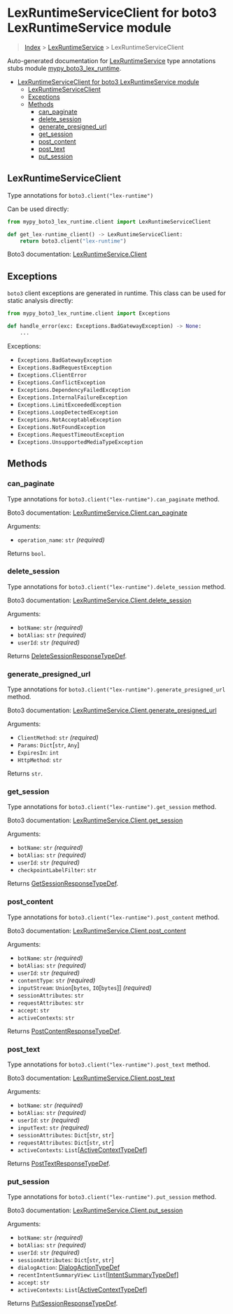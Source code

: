 # LexRuntimeServiceClient for boto3 LexRuntimeService module

> [Index](..) > [LexRuntimeService](.) > LexRuntimeServiceClient

Auto-generated documentation for
[LexRuntimeService](https://boto3.amazonaws.com/v1/documentation/api/1.17.74/reference/services/lex-runtime.html#LexRuntimeService)
type annotations stubs module
[mypy_boto3_lex_runtime](https://pypi.org/project/mypy-boto3-lex-runtime/).

- [LexRuntimeServiceClient for boto3 LexRuntimeService module](#lexruntimeserviceclient-for-boto3-lexruntimeservice-module)
  - [LexRuntimeServiceClient](#lexruntimeserviceclient)
  - [Exceptions](#exceptions)
  - [Methods](#methods)
    - [can_paginate](#can_paginate)
    - [delete_session](#delete_session)
    - [generate_presigned_url](#generate_presigned_url)
    - [get_session](#get_session)
    - [post_content](#post_content)
    - [post_text](#post_text)
    - [put_session](#put_session)

## LexRuntimeServiceClient

Type annotations for `boto3.client("lex-runtime")`

Can be used directly:

```python
from mypy_boto3_lex_runtime.client import LexRuntimeServiceClient

def get_lex-runtime_client() -> LexRuntimeServiceClient:
    return boto3.client("lex-runtime")
```

Boto3 documentation:
[LexRuntimeService.Client](https://boto3.amazonaws.com/v1/documentation/api/1.17.74/reference/services/lex-runtime.html#LexRuntimeService.Client)

## Exceptions

`boto3` client exceptions are generated in runtime. This class can be used for
static analysis directly:

```python
from mypy_boto3_lex_runtime.client import Exceptions

def handle_error(exc: Exceptions.BadGatewayException) -> None:
    ...
```

Exceptions:

- `Exceptions.BadGatewayException`
- `Exceptions.BadRequestException`
- `Exceptions.ClientError`
- `Exceptions.ConflictException`
- `Exceptions.DependencyFailedException`
- `Exceptions.InternalFailureException`
- `Exceptions.LimitExceededException`
- `Exceptions.LoopDetectedException`
- `Exceptions.NotAcceptableException`
- `Exceptions.NotFoundException`
- `Exceptions.RequestTimeoutException`
- `Exceptions.UnsupportedMediaTypeException`

## Methods

### can_paginate

Type annotations for `boto3.client("lex-runtime").can_paginate` method.

Boto3 documentation:
[LexRuntimeService.Client.can_paginate](https://boto3.amazonaws.com/v1/documentation/api/1.17.74/reference/services/lex-runtime.html#LexRuntimeService.Client.can_paginate)

Arguments:

- `operation_name`: `str` *(required)*

Returns `bool`.

### delete_session

Type annotations for `boto3.client("lex-runtime").delete_session` method.

Boto3 documentation:
[LexRuntimeService.Client.delete_session](https://boto3.amazonaws.com/v1/documentation/api/1.17.74/reference/services/lex-runtime.html#LexRuntimeService.Client.delete_session)

Arguments:

- `botName`: `str` *(required)*
- `botAlias`: `str` *(required)*
- `userId`: `str` *(required)*

Returns
[DeleteSessionResponseTypeDef](./type_defs.md#deletesessionresponsetypedef).

### generate_presigned_url

Type annotations for `boto3.client("lex-runtime").generate_presigned_url`
method.

Boto3 documentation:
[LexRuntimeService.Client.generate_presigned_url](https://boto3.amazonaws.com/v1/documentation/api/1.17.74/reference/services/lex-runtime.html#LexRuntimeService.Client.generate_presigned_url)

Arguments:

- `ClientMethod`: `str` *(required)*
- `Params`: `Dict`\[`str`, `Any`\]
- `ExpiresIn`: `int`
- `HttpMethod`: `str`

Returns `str`.

### get_session

Type annotations for `boto3.client("lex-runtime").get_session` method.

Boto3 documentation:
[LexRuntimeService.Client.get_session](https://boto3.amazonaws.com/v1/documentation/api/1.17.74/reference/services/lex-runtime.html#LexRuntimeService.Client.get_session)

Arguments:

- `botName`: `str` *(required)*
- `botAlias`: `str` *(required)*
- `userId`: `str` *(required)*
- `checkpointLabelFilter`: `str`

Returns [GetSessionResponseTypeDef](./type_defs.md#getsessionresponsetypedef).

### post_content

Type annotations for `boto3.client("lex-runtime").post_content` method.

Boto3 documentation:
[LexRuntimeService.Client.post_content](https://boto3.amazonaws.com/v1/documentation/api/1.17.74/reference/services/lex-runtime.html#LexRuntimeService.Client.post_content)

Arguments:

- `botName`: `str` *(required)*
- `botAlias`: `str` *(required)*
- `userId`: `str` *(required)*
- `contentType`: `str` *(required)*
- `inputStream`: `Union`\[`bytes`, `IO`\[`bytes`\]\] *(required)*
- `sessionAttributes`: `str`
- `requestAttributes`: `str`
- `accept`: `str`
- `activeContexts`: `str`

Returns
[PostContentResponseTypeDef](./type_defs.md#postcontentresponsetypedef).

### post_text

Type annotations for `boto3.client("lex-runtime").post_text` method.

Boto3 documentation:
[LexRuntimeService.Client.post_text](https://boto3.amazonaws.com/v1/documentation/api/1.17.74/reference/services/lex-runtime.html#LexRuntimeService.Client.post_text)

Arguments:

- `botName`: `str` *(required)*
- `botAlias`: `str` *(required)*
- `userId`: `str` *(required)*
- `inputText`: `str` *(required)*
- `sessionAttributes`: `Dict`\[`str`, `str`\]
- `requestAttributes`: `Dict`\[`str`, `str`\]
- `activeContexts`:
  `List`\[[ActiveContextTypeDef](./type_defs.md#activecontexttypedef)\]

Returns [PostTextResponseTypeDef](./type_defs.md#posttextresponsetypedef).

### put_session

Type annotations for `boto3.client("lex-runtime").put_session` method.

Boto3 documentation:
[LexRuntimeService.Client.put_session](https://boto3.amazonaws.com/v1/documentation/api/1.17.74/reference/services/lex-runtime.html#LexRuntimeService.Client.put_session)

Arguments:

- `botName`: `str` *(required)*
- `botAlias`: `str` *(required)*
- `userId`: `str` *(required)*
- `sessionAttributes`: `Dict`\[`str`, `str`\]
- `dialogAction`: [DialogActionTypeDef](./type_defs.md#dialogactiontypedef)
- `recentIntentSummaryView`:
  `List`\[[IntentSummaryTypeDef](./type_defs.md#intentsummarytypedef)\]
- `accept`: `str`
- `activeContexts`:
  `List`\[[ActiveContextTypeDef](./type_defs.md#activecontexttypedef)\]

Returns [PutSessionResponseTypeDef](./type_defs.md#putsessionresponsetypedef).
